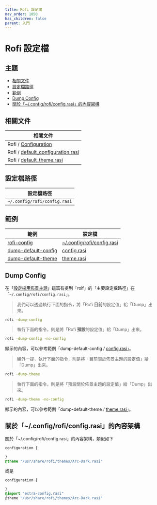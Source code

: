 ```yaml
---
title: Rofi 設定檔
nav_order: 1050
has_children: false
parent: 入門
---
```



# Rofi 設定檔




## 主題

* [相關文件](#相關文件)
* [設定檔路徑](#設定檔路徑)
* [範例](#範例)
* [Dump Config](#dump-config)
* [關於「~/.config/rofi/config.rasi」的內容架構](#關於configroficonfigrasi的內容架構)




## 相關文件

| 相關文件 |
| ------- |
| Rofi / [Configuration](https://github.com/davatorium/rofi/blob/next/CONFIG.md) |
| Rofi / [default_configuration.rasi](https://github.com/davatorium/rofi/blob/next/doc/default_configuration.rasi) |
| Rofi / [default_theme.rasi](https://github.com/davatorium/rofi/blob/next/doc/default_theme.rasi) |




## 設定檔路徑

| 設定檔路徑 |
| --------- |
| `~/.config/rofi/config.rasi` |




## 範例

| 範例 | 設定檔 |
| --- | --- |
| [rofi-config](https://github.com/samwhelp/note-about-rofi/tree/demo/_demo/rofi-config/Main) | [~/.config/rofi/config.rasi](https://github.com/samwhelp/note-about-rofi/blob/demo/_demo/rofi-config/Main/asset/overlay/etc/skel/.config/rofi/config.rasi) |
| [dump-default-config](https://github.com/samwhelp/note-about-rofi/tree/demo/_demo/quick-start/dump/config/Default) | [config.rasi](https://github.com/samwhelp/note-about-rofi/blob/demo/_demo/quick-start/dump/config/Default/config.rasi) |
| [dump-default-theme](https://github.com/samwhelp/note-about-rofi/tree/demo/_demo/quick-start/dump/theme/Default) | [theme.rasi](https://github.com/samwhelp/note-about-rofi/blob/demo/_demo/quick-start/dump/theme/Default/theme.rasi) |



## Dump Config

在「[設定採用佈景主題](https://samwhelp.github.io/note-about-rofi/read/start/apply-theme.html#%E9%80%8F%E9%81%8E%E8%A8%AD%E5%AE%9A%E6%AA%94)」這篇有提到「roif」的「主要設定檔路徑」在「`~/.config/rofi/config.rasi`」。


> 我們可以透過執行下面的指令，將「Rofi **目前**的設定值」給「Dump」出來。

``` sh
rofi -dump-config
```

> 執行下面的指令，則是將「Rofi **預設**的設定值」給「Dump」出來。

``` sh
rofi -dump-config -no-config
```

顯示的內容，可以參考範例「dump-default-config / [config.rasi](https://github.com/samwhelp/note-about-rofi/blob/demo/_demo/quick-start/dump/config/Default/config.rasi)」。


> 額外一提，執行下面的指令，則是將「目前關於佈景主題的設定值」給「Dump」出來。


``` sh
rofi -dump-theme
```

> 執行下面的指令，則是將「預設關於佈景主題的設定值」給「Dump」出來。

``` sh
rofi -dump-theme -no-config
```

顯示的內容，可以參考範例「dump-default-theme / [theme.rasi](https://github.com/samwhelp/note-about-rofi/blob/demo/_demo/quick-start/dump/theme/Default/theme.rasi)」。




## 關於「~/.config/rofi/config.rasi」的內容架構

關於「~/.config/rofi/config.rasi」的內容架構，類似如下

``` css
configuration {

}
@theme "/usr/share/rofi/themes/Arc-Dark.rasi"
```

或是

``` css
configuration {

}
@import "extra-config.rasi"
@theme "/usr/share/rofi/themes/Arc-Dark.rasi"
```
